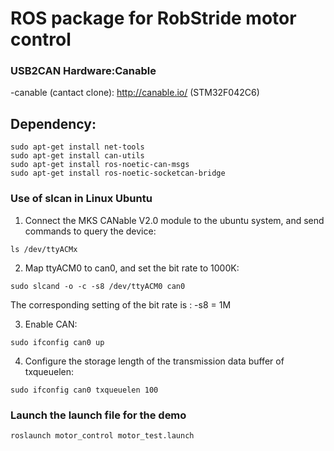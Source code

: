 # ROS package for RobStride motor control

### USB2CAN Hardware:Canable

-canable (cantact clone): http://canable.io/ (STM32F042C6)

## Dependency:
```shell
sudo apt-get install net-tools
sudo apt-get install can-utils
sudo apt-get install ros-noetic-can-msgs
sudo apt-get install ros-noetic-socketcan-bridge
```

### Use of slcan in Linux Ubuntu

1. Connect the MKS CANable V2.0 module to the ubuntu system, and send commands to query the device:
   
```shell
ls /dev/ttyACMx
```

2. Map ttyACM0 to can0, and set the bit rate to 1000K:

```shell
sudo slcand -o -c -s8 /dev/ttyACM0 can0
```

The corresponding setting of the bit rate is :
-s8 = 1M

3. Enable CAN:

```shell
sudo ifconfig can0 up
```

4. Configure the storage length of the transmission data buffer of txqueuelen:

```shell
sudo ifconfig can0 txqueuelen 100
```

### Launch the launch file for the demo

```shell
roslaunch motor_control motor_test.launch
```
